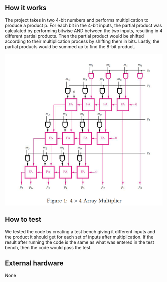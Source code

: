 <!---

This file is used to generate your project datasheet. Please fill in the information below and delete any unused
sections.

You can also include images in this folder and reference them in the markdown. Each image must be less than
512 kb in size, and the combined size of all images must be less than 1 MB.
-->

## How it works

The project takes in two 4-bit numbers and performs multiplication to produce a product p. For each bit in the 4-bit inputs, the partial product was calculated by performing bitwise AND between the two inputs, resulting in 4 different partial products. Then the partial product would be shifted according to their multiplication process by shifting them in bits. Lastly, the partial products would be summed up to find the 8-bit product.

![](diagram.png)

## How to test

We tested the code by creating a test bench giving it different inputs and the product it should get for each set of inputs after multiplication. If the result after running the code is the same as what was entered in the test bench, then the code would pass the test.


## External hardware

None